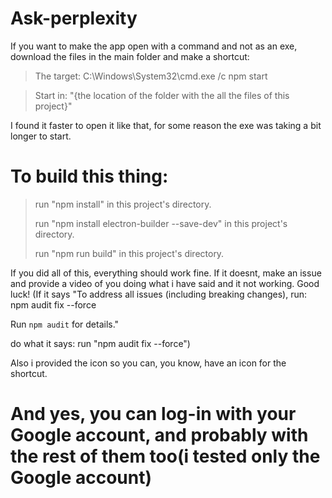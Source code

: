 # Ask-perplexity

If you want to make the app open with a command and not as an exe, download the files in the main folder and make a shortcut:
> The target: C:\Windows\System32\cmd.exe /c npm start

> Start in: "{the location of the folder with the all the files of this project}"


I found it faster to open it like that, for some reason the exe was taking a bit longer to start.


# To build this thing:

> run "npm install" in this project's directory.
>
> run "npm install electron-builder --save-dev" in this project's directory.
>
> run "npm run build" in this project's directory.
>
If you did all of this, everything should work fine. If it doesnt, make an issue and provide a video of you doing what i have said and it not working. Good luck!
(If it says "To address all issues (including breaking changes), run:
  npm audit fix --force

Run `npm audit` for details."

do what it says: run "npm audit fix --force")

Also i provided the icon so you can, you know, have an icon for the shortcut.

# And yes, you can log-in with your Google account, and probably with the rest of them too(i tested only the Google account)
